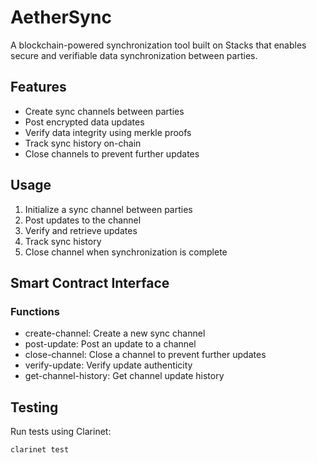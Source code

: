 # AetherSync

A blockchain-powered synchronization tool built on Stacks that enables secure and verifiable data synchronization between parties.

## Features
- Create sync channels between parties
- Post encrypted data updates
- Verify data integrity using merkle proofs
- Track sync history on-chain
- Close channels to prevent further updates

## Usage
1. Initialize a sync channel between parties
2. Post updates to the channel
3. Verify and retrieve updates
4. Track sync history
5. Close channel when synchronization is complete

## Smart Contract Interface
### Functions
- create-channel: Create a new sync channel
- post-update: Post an update to a channel
- close-channel: Close a channel to prevent further updates
- verify-update: Verify update authenticity 
- get-channel-history: Get channel update history

## Testing
Run tests using Clarinet:
```bash
clarinet test
```
